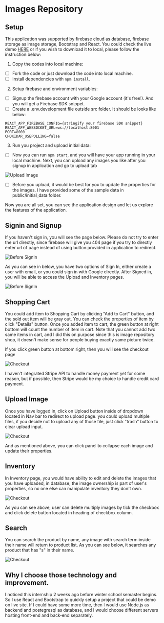 # Images Repository

## Setup

This application was supported by firebase cloud as database, firebase storage as image storage, Bootstrap and React. You could check the live demo [HERE](https://image-repository-db.web.app/) or if you wish to download it to local, please follow the instruction below:

1. Copy the codes into local machine:
- [ ] Fork the code or just download the code into local machine.
- [ ] Install dependencies with `npm install`.
  
2. Setup firebase and environment variables:  
- [ ] Signup the firebase account with your Google account (it's free!). And you will get a Firebase SDK snippet.
- [ ] Create a .env.development file outside src folder. It should be looks like below:
```
REACT_APP_FIREBASE_CONFIG={stringify your firebase SDK snippet}
REACT_APP_WEBSOCKET_URL=ws://localhost:8001
PORT=8000
CHOKIDAR_USEPOLLING=false
```

3. Run you project and upload initial data:
- [ ] Now you can run `npm start`, and you will have your app running in your local machine. Next, you can upload any images you like after you signup in application and go to upload tab

![Upload Image](/public/images/ReadMeImages/upload.png)

- [ ] Before you upload, it would be best for you to update the properties for the images. I have provided some of the sample data in public/initial_data folder. 

Now you are all set, you can see the application design and let us explore the features of the application.

## Signin and Signup

If you haven't sign in, you will see the page below. Please do not try to enter the url directly, since firebase will give you 404 page if you try to directly enter url of page instead of using button provided in application to redirect.

![Before SignIn](/public/images/ReadMeImages/BeforeSignin.png)

As you can see in below, you have two options of Sign In, either create a user with email, or you could sign in with Google directly. After Signed in, you will be able to access the Upload and Inventory pages.

![Before SignIn](/public/images/ReadMeImages/SignInSignUpPage.png)

## Shopping Cart

You could add item to Shopping Cart by clicking "Add to Cart" button, and the sold out item will be gray out. You can check the properties of item by click "Details" button. Once you added item to cart, the green button at right bottom will count the number of item in cart. Note that you cannot add two same items in cart, and I did this on purpose since this is image repository shop, it doesn't make sense for people buying exactly same picture twice. 

If you click green button at bottom right, then you will see the checkout page

![Checkout](/public/images/ReadMeImages/Checkout.png)

I haven't integrated Stripe API to handle money payment yet for some reason, but if possible, then Stripe would be my choice to handle credit card payment.

## Upload Image

Once you have logged in, click on Upload button inside of dropdown located in Nav bar to redirect to upload page. you could upload multiple files, if you decide not to upload any of those file, just click "trash" button to clear upload input.

![Checkout](/public/images/ReadMeImages/Upload_multiple.png)

And as mentioned above, you can click panel to collapse each image and update their properties.

## Inventory

In Inventory page, you would have ability to edit and delete the images that you have uploaded, in database, the image ownership is part of user's properties, so no one else can manipulate inventory they don't own.

![Checkout](/public/images/ReadMeImages/Inventory.png)

As you can see above, user can delete multiply images by tick the checkbox and click delete button located in heading of checkbox column.

## Search

You can search the product by name, any image with search term inside their name will return to product list. As you can see below, it searches any product that has "s" in their name.

![Checkout](/public/images/ReadMeImages/Search.png)

## Why I choose those technology and improvement.

I noticed this internship 2 weeks ago before winter school semaster begins. So I use React and Bootstrap to quickly setup a project that could be demo on live site. If I could have some more time, then I would use Node.js as backend and postegresql as database, and I would choose different servers hosting front-end and back-end separately. 



